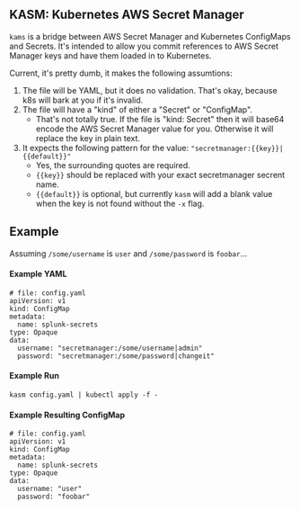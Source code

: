 ## KASM: Kubernetes AWS Secret Manager

`kams` is a bridge between AWS Secret Manager and Kubernetes ConfigMaps and Secrets.
It's intended to allow you commit references to AWS Secret Manager keys and have them
loaded in to Kubernetes.

Current, it's pretty dumb, it makes the following assumtions:
1. The file will be YAML, but it does no validation. That's okay, because k8s
   will bark at you if it's invalid.
2. The file will have a "kind" of either a "Secret" or "ConfigMap".
    - That's not totally true. If the file is "kind: Secret" then it will base64
      encode the AWS Secret Manager value for you. Otherwise it will replace the
      key in plain text.
3. It expects the following pattern for the value: `"secretmanager:{{key}}|{{default}}"`
    - Yes, the surrounding quotes are required.
    - `{{key}}` should be replaced with your exact secretmanager secrent name.
    - `{{default}}` is optional, but currently `kasm` will add a blank value when
      the key is not found without the `-x` flag.

## Example

Assuming `/some/username` is `user` and `/some/password` is `foobar`...

#### Example YAML
```
# file: config.yaml
apiVersion: v1
kind: ConfigMap
metadata:
  name: splunk-secrets
type: Opaque
data:
  username: "secretmanager:/some/username|admin"
  password: "secretmanager:/some/password|changeit"
```

#### Example Run
```
kasm config.yaml | kubectl apply -f -
```

#### Example Resulting ConfigMap
```
# file: config.yaml
apiVersion: v1
kind: ConfigMap
metadata:
  name: splunk-secrets
type: Opaque
data:
  username: "user"
  password: "foobar"
```
